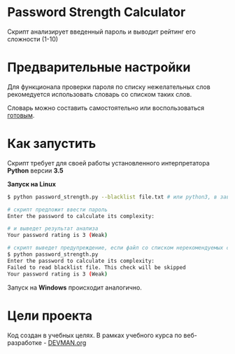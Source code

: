 # Password Strength Calculator

Скрипт анализирует введенный пароль и выводит рейтинг его сложности (1-10)

# Предварительные настройки

Для функционала проверки пароля по списку нежелательных слов рекомедуется использовать словарь со списком таких слов.

Словарь можно составить самостоятельно или воспользоваться [готовым](https://github.com/danielmiessler/SecLists/tree/master/Passwords).

# Как запустить

Скрипт требует для своей работы установленного интерпретатора **Python** версии **3.5**

**Запуск на Linux**

```bash
$ python password_strength.py --blacklist file.txt # или python3, в зависимости от настроек системы

# cкрипт предложит ввести пароль
Enter the password to calculate its complexity:

# и выведет результат анализа
Your password rating is 3 (Weak)

# скрипт выведет предупреждение, если файл со списком нерекомендуемых слов не был использован
$ python password_strength.py
Enter the password to calculate its complexity:
Failed to read blacklist file. This check will be skipped
Your password rating is 3 (Weak)
```

Запуск на **Windows** происходит аналогично.

# Цели проекта

Код создан в учебных целях. В рамках учебного курса по веб-разработке - [DEVMAN.org](https://devman.org)
